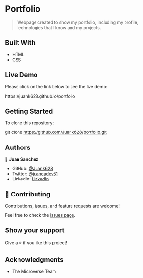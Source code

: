 # Portfolio

> Webpage created to show my portfolio, including my profile, technologies that I know and my projects.

## Built With

- HTML
- CSS

## Live Demo

Please click on the link below to see the live demo:

https://juank628.github.io/portfolio

## Getting Started

To clone this repository:

git clone https://github.com/Juank628/portfolio.git

## Authors

👤 **Juan Sanchez**

- GitHub: [@Juank628](https://github.com/Juank628)
- Twitter: [@juancadev81](https://twitter.com/juancadev81)
- LinkedIn: [LinkedIn](https://linkedin.com/in/juan-carlos-sanchez-zunino-271b5151)


## 🤝 Contributing

Contributions, issues, and feature requests are welcome!

Feel free to check the [issues page](https://github.com/Juank628/portfolio/issues).

## Show your support

Give a ⭐️ if you like this project!

## Acknowledgments

- The Microverse Team